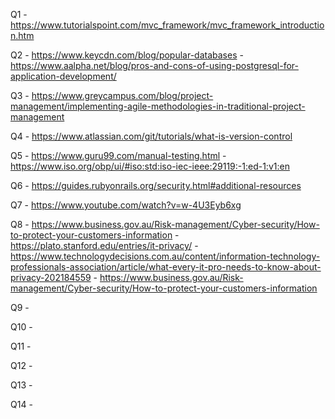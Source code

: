 Q1  - https://www.tutorialspoint.com/mvc_framework/mvc_framework_introduction.htm

Q2  - https://www.keycdn.com/blog/popular-databases
    - https://www.aalpha.net/blog/pros-and-cons-of-using-postgresql-for-application-development/

Q3  - https://www.greycampus.com/blog/project-management/implementing-agile-methodologies-in-traditional-project-management

Q4  - https://www.atlassian.com/git/tutorials/what-is-version-control

Q5  - https://www.guru99.com/manual-testing.html
    - https://www.iso.org/obp/ui/#iso:std:iso-iec-ieee:29119:-1:ed-1:v1:en

Q6  - https://guides.rubyonrails.org/security.html#additional-resources

Q7  - https://www.youtube.com/watch?v=w-4U3Eyb6xg

Q8  - https://www.business.gov.au/Risk-management/Cyber-security/How-to-protect-your-customers-information
    - https://plato.stanford.edu/entries/it-privacy/
    - https://www.technologydecisions.com.au/content/information-technology-professionals-association/article/what-every-it-pro-needs-to-know-about-privacy-202184559 
    - https://www.business.gov.au/Risk-management/Cyber-security/How-to-protect-your-customers-information 

Q9  -

Q10 -

Q11 -

Q12 -

Q13 -

Q14 -